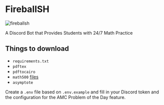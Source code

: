 # FireballSH

![fireballsh](https://github.com/user-attachments/assets/b48650c4-253d-4475-a478-fad462a78d83)

A Discord Bot that Provides Students with 24/7 Math Practice

## Things to download

- `requirements.txt`
- `pdftex`
- `pdftocairo`
- `math500` [files](https://github.com/openai/prm800k/blob/main/prm800k/math_splits)
- `asymptote`

Create a `.env` file based on `.env.example` and fill in your Discord token and
the configuration for the AMC Problem of the Day feature.
